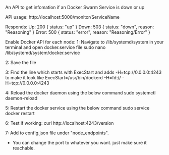 An API to get infomation if an Docker Swarm Service is down or up

API usage:
http://localhost:5000/monitor/ServiceName

Responds:
Up: 200 { status: "up" }
Down: 503 { status: "down", reason: "Reasoning" }
Error: 500 { status: "error", reason: "Reasoning/Error" }

Enable Docker API for each node:
1: Navigate to /lib/systemd/system in your terminal and open docker.service file
   sudo nano /lib/systemd/system/docker.service

2: Save the file

3: Find the line which starts with ExecStart and adds -H=tcp://0.0.0.0:4243 to make it look like
   ExecStart=/usr/bin/dockerd -H=fd:// -H=tcp://0.0.0.0:4243

4: Reload the docker daemon using the below command
   sudo systemctl daemon-reload

5: Restart the docker service using the below command
   sudo service docker restart

6: Test if working:
   curl http://localhost:4243/version

7: Add to config.json file under "node_endpoints".

* You can change the port to whatever you want. just make sure it reachable.
